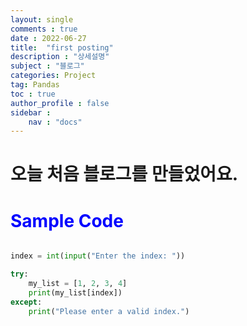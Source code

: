 ```yaml
---
layout: single
comments : true
date : 2022-06-27
title:  "first posting"
description : "상세설명"
subject : "블로그"
categories: Project
tag: Pandas
toc : true
author_profile : false
sidebar :
    nav : "docs" 
---
```


# 오늘 처음 블로그를 만들었어요.

<h1 style= color:blue;>Sample Code</h1>




``` python

index = int(input("Enter the index: "))

try:
    my_list = [1, 2, 3, 4]
    print(my_list[index])
except:
    print("Please enter a valid index.")

```



